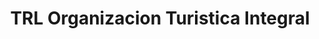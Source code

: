 ---
title: "TRL Organizacion Turistica Integral"
url: /camerino-z-mendoza/trl-organizacion-turistica-integral/
shop: Reisebüro
---
